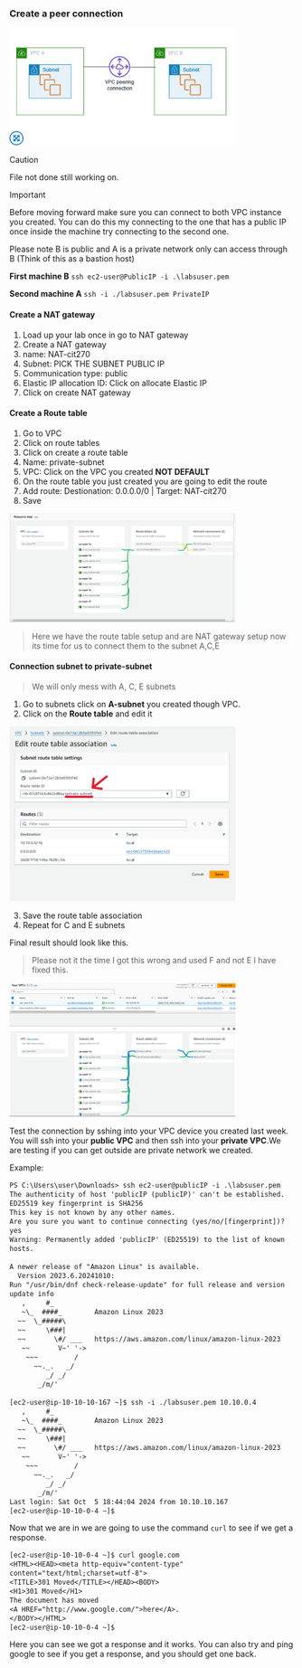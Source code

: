 ### Create a peer connection

<img src="./pictures/peering_conection.png" width="400px">
<br>

> [!CAUTION]
> File not done still working on.

> [!IMPORTANT]
> Before moving forward make sure you can connect to both VPC instance you created. You can do this my connecting to the one that has a public IP once inside the machine try connecting to the second one.
> 
> Please note B is public and A is a private network only can access through B (Think of this as a bastion host)
> 
> **First machine B** ``` ssh ec2-user@PublicIP -i .\labsuser.pem ```
> 
> **Second machine A** ```ssh -i ./labsuser.pem PrivateIP ```

#### Create a NAT gateway
1. Load up your lab once in go to NAT gateway
2. Create a NAT gateway
3. name: NAT-cit270
4. Subnet: PICK THE SUBNET PUBLIC IP
5. Communication type: public 
6. Elastic IP allocation ID: Click on allocate Elastic IP
7. Click on create NAT gateway

#### Create a Route table
1. Go to VPC 
2. Click on route tables
3. Click on create a route table
4. Name: private-subnet
5. VPC: Click on the VPC you created **NOT DEFAULT**
6. On the route table you just created you are going to edit the route
7. Add route: Destionation: 0.0.0.0/0 | Target: NAT-cit270
8. Save

<img src='./pictures/2nd-vpc_map.PNG' width="400px">
<br>

> Here we have the route table setup and are NAT gateway setup now its time for us to connect them to the subnet A,C,E

#### Connection subnet to private-subnet
> We will only mess with A, C, E subnets
1. Go to subnets click on **A-subnet** you created though VPC.
2. Click on the **Route table** and edit it

<img src="./pictures/route_table.png" width="400px">
<br>

3. Save the route table association
4. Repeat for C and E subnets

Final result should look like this.
> Please not it the time I got this wrong and used F and not E I have fixed this.
<img src="./pictures/different_groups.PNG" width="400px">

Test the connection by sshing into your VPC device you created last week. You will ssh into your **public VPC** and then ssh into your **private VPC**.We are testing if you can get outside are private network we created. 

Example:
```
PS C:\Users\user\Downloads> ssh ec2-user@publicIP -i .\labsuser.pem
The authenticity of host 'publicIP (publicIP)' can't be established.
ED25519 key fingerprint is SHA256
This key is not known by any other names.
Are you sure you want to continue connecting (yes/no/[fingerprint])? yes
Warning: Permanently added 'publicIP' (ED25519) to the list of known hosts.

A newer release of "Amazon Linux" is available.
  Version 2023.6.20241010:
Run "/usr/bin/dnf check-release-update" for full release and version update info
   ,     #_
   ~\_  ####_        Amazon Linux 2023
  ~~  \_#####\
  ~~     \###|
  ~~       \#/ ___   https://aws.amazon.com/linux/amazon-linux-2023
   ~~       V~' '->
    ~~~         /
      ~~._.   _/
         _/ _/
       _/m/'

[ec2-user@ip-10-10-10-167 ~]$ ssh -i ./labsuser.pem 10.10.0.4
   ,     #_
   ~\_  ####_        Amazon Linux 2023
  ~~  \_#####\
  ~~     \###|
  ~~       \#/ ___   https://aws.amazon.com/linux/amazon-linux-2023
   ~~       V~' '->
    ~~~         /
      ~~._.   _/
         _/ _/
       _/m/'
Last login: Sat Oct  5 18:44:04 2024 from 10.10.10.167
[ec2-user@ip-10-10-0-4 ~]$
```
Now that we are in we are going to use the command ```curl``` to see if we get a response.  
```
[ec2-user@ip-10-10-0-4 ~]$ curl google.com
<HTML><HEAD><meta http-equiv="content-type" content="text/html;charset=utf-8">
<TITLE>301 Moved</TITLE></HEAD><BODY>
<H1>301 Moved</H1>
The document has moved
<A HREF="http://www.google.com/">here</A>.
</BODY></HTML>
[ec2-user@ip-10-10-0-4 ~]$
```
Here you can see we got a response and it works. You can also try and ping google to see if you get a response, and you should get one back.
<!--

```
[ec2-user@ip-10-10-10-167 ~]$ sudo mkdir /efs 
[ec2-user@ip-10-10-10-167 ~]$ cd /
[ec2-user@ip-10-10-10-167 /]$ ls 
bin  boot  dev  efs  etc  home  lib  lib64  local  media  mnt  opt  proc  root  run  sbin  srv  sys  tmp  usr  var
[ec2-user@ip-10-10-10-167 /]$   
```


```[ec2-user@ip-10-10-10-167 /]$ sudo dnf install amazon-efs-utils ```
-->
